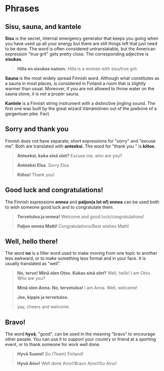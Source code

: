 # Phrases

## **Sisu, sauna, and kantele**

**Sisu** is the secret, internal emergency generator that keeps you going when you have used up all your energy but there are still things left that just need to be done. The word is often considered untranslatable, but the American expression "true grit" gets pretty close. The corresponding adjective is **sisukas**.

> **Hilla on sisukas nainen.** Hilla is a woman with sisu/true grit.

**Sauna** is the most widely spread Finnish word. Although what constitutes as a sauna in most places, is considered in Finland a room that is slightly warmer than usual. Moreover, if you are not allowed to throw water on the sauna stove, it is not a proper sauna.

**Kantele** is a Finnish string instrument with a distinctive jingling sound. The first one was built by the great wizard Väinämöinen out of the jawbone of a gargantuan pike. Fact.

## **Sorry and thank you**

Finnish does not have separate, short expressions for "sorry" and "excuse me". Both are translated with **anteeksi**. The word for "thank you " is **kiitos**.

> **Anteeksi, kuka sinä olet?** Excuse me, who are you?
>
> **Anteeksi Elsa.** Sorry Elsa.
>
> **Kiitos!** Thank you!

## **Good luck and congratulations!**

The Finnish expressions **onnea** and **paljon\(a lot of\) onnea** can be used both to wish someone good luck and to congratulate them.

> **Tervetuloa ja onnea!** Welcome and good luck/congratulations!
>
> **Paljon onnea Matti!** Congratulations/Best wishes Matti!

## **Well, hello there!**

The word **no** is a filler word used to make moving from one topic to another less awkward, or to make something less formal and in your face. It is usually translated as "well".

> **No, terve! Minä olen Otso. Kukas sinä olet?** Well, hello! I am Otso. Who are you?
>
> **Minä olen Anna. No, tervetuloa!** I am Anna. Well, welcome!
>
> **Jee, kippis ja tervetuloa.**
>
> yay, cheers and welcome.

## **Bravo!**

The word **hyvä**, "good", can be used in the meaning "bravo" to encourage other people. You can use it to support your country or friend at a sporting event, or to thank someone for work well done.

> **Hyvä Suomi!** Go \(Team\) Finland!
>
> **Hyvä Aino!** Well done Aino!/Bravo Aino!/Go Aino!

